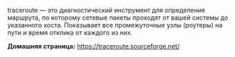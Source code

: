 traceroute — это диагностический инструмент для определения маршрута,
по которому сетевые пакеты проходят от вашей системы до указанного хоста.
Показывает все промежуточные узлы (роутеры) на пути и время отклика от каждого из них.

**Домашняя страница:** <https://traceroute.sourceforge.net/>
